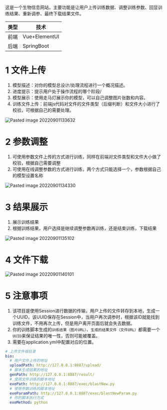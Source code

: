这是一个生物信息网站，主要功能是让用户上传训练数据、调整训练参数、回显训练结果、重新调参、最终下载结果文件。

| 类型 | 技术          |
| ---- | ------------- |
| 前端 | Vue+ElementUI |
| 后端 | SpringBoot              |

# 1 文件上传



1. 模型描述：对你的模型总设计/处理流程进行一个概况描述。
2. 进度提示：提示用户处于操作流程的哪个阶段/
3. 模型展示：使用走马灯展示你的模型，可以自己调整图片张数和内容。
4. 训练文件上传：前端js代码对文件的文件类型（后缀判断）和文件大小进行了校验，可根据自己的需要处理。

![Pasted image 20220901133632](https://user-images.githubusercontent.com/81914075/187856137-a44a2db0-adec-4e09-b60e-12e387e43e84.png)


# 2 参数调整

1. 可使用参数文件上传的方式进行训练，同样在前端对文件类型和文件大小做了校验，根据自己需要调整
2. 可使用在线调整参数的方式进行训练，两个方式只能选择一个，参数根据自己的模型设置名称

![Pasted image 20220901134330](https://user-images.githubusercontent.com/81914075/187856167-b329dc18-2b33-4726-a71c-93cc6afaa99d.png)

# 3 结果展示

1. 展示训练结果
2. 根据训练结果，用户选择是继续调整参数再训练，还是结束训练，下载结果

![Pasted image 20220901135102](https://user-images.githubusercontent.com/81914075/187856180-a6b4f286-929a-42eb-9d2b-2f3de3a04e2f.png)

# 4 文件下载

![Pasted image 20220901140101](https://user-images.githubusercontent.com/81914075/187856196-c91e0105-2a52-44f7-bd28-373741c63ce9.png)

# 5 注意事项

1. 该项目是使用Session进行数据的传输，用户上传的文件转存到本地，生成一个UUID，该UUID保存在Session中，当用户再次调参时，根据该ID就能找到训练文件，不用再次上传，但是用户离开页面后就会失去数据。
2. 你的训练脚本生成的`训练结果（图片URL）`、`生成的结果文件（文件URL）`都需要一个`UUID`来保证结果的唯一性，否则可能被覆盖。
3. 需要在application.yml中配置对应的位置。

```yml
# 上传文件根目录  
bio:  
  # 用户文件上传的地址  
  uploadPath: http://127.0.0.1:8887/upload/  
  # 脚本生成结果的地址  
  genPath: http://127.0.0.1:8887/result/  
  # 使用文件训练的脚本地址  
  exePath: http://127.0.0.1:8887/exec/blastNew.py  
  # 使用参数训练的脚本地址  
  exeParamPath: http://127.0.0.1:8887/exec/blastNewParam.py  
  # 你的脚本执行方式  
  exeMethod: python
```

